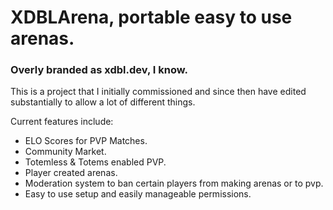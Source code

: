 # XDBLArena, portable easy to use arenas.
### Overly branded as xdbl.dev, I know.

This is a project that I initially commissioned and since then have edited substantially to allow a lot of different things.

Current features include:
- ELO Scores for PVP Matches.
- Community Market.
- Totemless & Totems enabled PVP.
- Player created arenas.
- Moderation system to ban certain players from making arenas or to pvp.
- Easy to use setup and easily manageable permissions.
